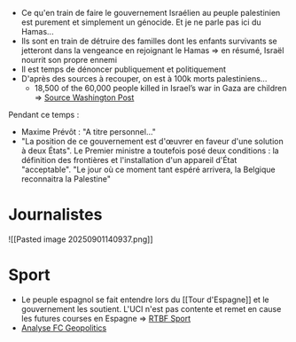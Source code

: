 - Ce qu'en train de faire le gouvernement Israélien au peuple palestinien est purement et simplement un génocide. Et je ne parle pas ici du Hamas... 
- Ils sont en train de détruire des familles dont les enfants survivants se jetteront dans la vengeance en rejoignant le Hamas => en résumé, Israël nourrit son propre ennemi
- Il est temps de dénoncer publiquement et politiquement
- D'après des sources à recouper, on est à 100k morts palestiniens...
	- 18,500 of the 60,000 people killed in Israel’s war in Gaza are children => [Source Washington Post]([wapo.st/4o4Tc3k](https://wapo.st/4o4Tc3k))

Pendant ce temps :
- Maxime Prévôt : "A titre personnel..."
- "La position de ce gouvernement est d'œuvrer en faveur d'une solution à deux États". Le Premier ministre a toutefois posé deux conditions : la définition des frontières et l'installation d'un appareil d'État "acceptable". "Le jour où ce moment tant espéré arrivera, la Belgique reconnaitra la Palestine"

# Journalistes

![[Pasted image 20250901140937.png]]

# Sport

- Le peuple espagnol se fait entendre lors du [[Tour d'Espagne]] et le gouvernement les soutient. L'UCI n'est pas contente et remet en cause les futures courses en Espagne => [RTBF Sport](https://www.rtbf.be/article/vuelta-l-uci-regrette-le-soutien-du-gouvernement-espagnol-aux-manifestants-pro-palestiniens-11601612)
- [Analyse FC Geopolitics](https://footballclubgeopolitics.com/2025/09/18/apres-la-vuelta-2025-une-exclusion-disrael-des-competitions-sportives-est-elle-possible/)